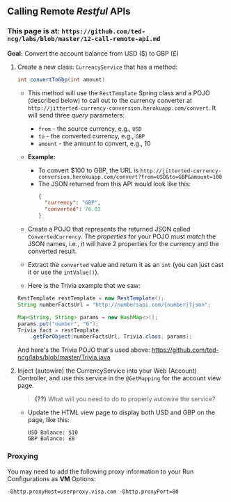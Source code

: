 ## Calling Remote *Restful* APIs

### This page is at: `https://github.com/ted-ncg/labs/blob/master/12-call-remote-api.md`

**Goal:** Convert the account balance from USD ($) to GBP (£)

1. Create a new class: `CurrencyService` that has a method:

    ```java
    int convertToGbp(int amount)
    ```

   * This method will use the `RestTemplate` Spring class and a POJO (described below) to call out to the currency converter at `http://jitterted-currency-conversion.herokuapp.com/convert`.
     It will send three *query* parameters:
       * `from` - the source currency, e.g., `USD`
       * `to` - the converted currency, e.g., `GBP`
       * `amount` - the amount to convert, e.g., 10
   * **Example:**
       * To convert $100 to GBP, the URL is `http://jitterted-currency-conversion.herokuapp.com/convert?from=USD&to=GBP&amount=100`
       * The JSON returned from this API would look like this:
          ```json
          {
            "currency": "GBP",
            "converted": 76.83
          }
          ```
   * Create a POJO that represents the returned JSON called `ConvertedCurrency`. 
     The *properties* for your POJO must *match* the JSON names, i.e., it will have 2 properties for the currency and the converted result.
   
   * Extract the `converted` value and return it as an `int` (you can just cast it or use the `intValue()`).

   * Here is the Trivia example that we saw:
   
    ```java
    RestTemplate restTemplate = new RestTemplate();
    String numberFactsUrl = "http://numbersapi.com/{number}?json";

    Map<String, String> params = new HashMap<>();
    params.put("number", "6");
    Trivia fact = restTemplate
        .getForObject(numberFactsUrl, Trivia.class, params);
    ```

    And here's the Trivia POJO that's used above: https://github.com/ted-ncg/labs/blob/master/Trivia.java
    
1. Inject (autowire) the CurrencyService into your Web (Account) Controller, and use this service in the `@GetMapping` for the account view page.

   > **(??)** What will you need to do to properly autowire the service?

   * Update the HTML view page to display both USD and GBP on the page, like this:
     ```
     USD Balance: $10
     GBP Balance: £8
     ```

### Proxying

You may need to add the following proxy information to your Run Configurations as **VM** Options:

    -Dhttp.proxyHost=userproxy.visa.com -Dhttp.proxyPort=80

